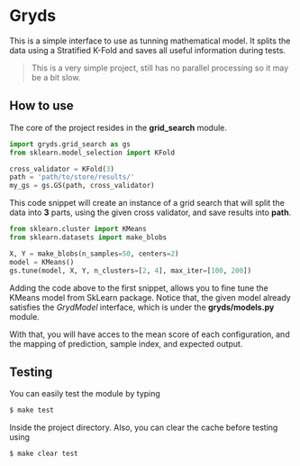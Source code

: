 # Gryds
This is a simple interface to use as tunning mathematical model. It splits the 
data using a Stratified K-Fold and saves all useful information during tests.

> This is a very simple project, still has no parallel processing so it may be a
bit slow.

## How to use

The core of the project resides in the **grid_search** module.

```python
import gryds.grid_search as gs
from sklearn.model_selection import KFold

cross_validator = KFold(3)
path = 'path/to/store/results/'
my_gs = gs.GS(path, cross_validator)
```
This code snippet will create an instance of a grid search that will split the
data into **3** parts, using the given cross validator, and save results into
**path**.

```python
from sklearn.cluster import KMeans
from sklearn.datasets import make_blobs

X, Y = make_blobs(n_samples=50, centers=2)
model = KMeans()
gs.tune(model, X, Y, n_clusters=[2, 4], max_iter=[100, 200])
```

Adding the code above to the first snippet, allows you to fine tune the KMeans
model from SkLearn package. Notice that, the given model already satisfies the
*GrydModel* interface, which is under the **gryds/models.py** module.

With that, you will have acces to the mean score of each configuration, and
the mapping of prediction, sample index, and expected output.

## Testing

You can easily test the module by typing
```bash
$ make test
```
Inside the project directory. Also, you can clear the cache before testing using
```bash
$ make clear test
```

